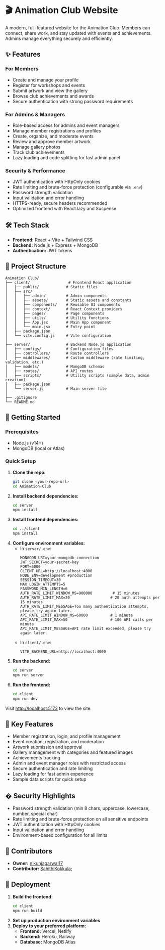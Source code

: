 # 🎬 Animation Club Website

A modern, full-featured website for the Animation Club. Members can connect, share work, and stay updated with events and achievements. Admins manage everything securely and efficiently.

## ✨ Features

### For Members
- Create and manage your profile
- Register for workshops and events
- Submit artwork and view the gallery
- Browse club achievements and awards
- Secure authentication with strong password requirements

### For Admins & Managers
- Role-based access for admins and event managers
- Manage member registrations and profiles
- Create, organize, and moderate events
- Review and approve member artwork
- Manage gallery photos
- Track club achievements
- Lazy loading and code splitting for fast admin panel

### Security & Performance
- JWT authentication with HttpOnly cookies
- Rate limiting and brute-force protection (configurable via `.env`)
- Password strength validation
- Input validation and error handling
- HTTPS-ready, secure headers recommended
- Optimized frontend with React.lazy and Suspense


## 🛠️ Tech Stack

- **Frontend:** React + Vite + Tailwind CSS
- **Backend:** Node.js + Express + MongoDB
- **Authentication:** JWT tokens

## 📁 Project Structure

```
Animation Club/
├── client/                 # Frontend React application
│   ├── public/            # Static files
│   ├── src/
│   │   ├── admin/         # Admin components
│   │   ├── assets/        # Static assets and constants
│   │   ├── components/    # Reusable UI components
│   │   ├── context/       # React Context providers
│   │   ├── pages/         # Page components
│   │   ├── utils/         # Utility functions
│   │   ├── App.jsx        # Main App component
│   │   └── main.jsx       # Entry point
│   ├── package.json
│   └── vite.config.js     # Vite configuration
│
├── server/                # Backend Node.js application
│   ├── configs/           # Configuration files
│   ├── controllers/       # Route controllers
│   ├── middlewares/       # Custom middleware (rate limiting, validation, etc.)
│   ├── models/            # MongoDB schemas
│   ├── routes/            # API routes
│   ├── scripts/           # Utility scripts (sample data, admin creation)
│   ├── package.json
│   └── server.js          # Main server file
│
├── .gitignore
└── README.md
```

## 🚀 Getting Started

### Prerequisites
- Node.js (v14+)
- MongoDB (local or Atlas)

### Quick Setup
1. **Clone the repo:**
   ```bash
   git clone <your-repo-url>
   cd Animation-Club
   ```
2. **Install backend dependencies:**
   ```bash
   cd server
   npm install
   ```
3. **Install frontend dependencies:**
   ```bash
   cd ../client
   npm install
   ```
4. **Configure environment variables:**
   - In `server/.env`:
     ```env
     MONGODB_URI=your-mongodb-connection
     JWT_SECRET=your-secret-key
     PORT=5000
     CLIENT_URL=http://localhost:4000
     NODE_ENV=development #production
     SESSION_TIMEOUT=30
     MAX_LOGIN_ATTEMPTS=5
     PASSWORD_MIN_LENGTH=6
     AUTH_RATE_LIMIT_WINDOW_MS=900000         # 15 minutes
     AUTH_RATE_LIMIT_MAX=20                  # 20 auth attempts per 15 minutes
     AUTH_RATE_LIMIT_MESSAGE=Too many authentication attempts, please try again later.
     API_RATE_LIMIT_WINDOW_MS=60000          # 1 minute
     API_RATE_LIMIT_MAX=50                   # 100 API calls per minute
     API_RATE_LIMIT_MESSAGE=API rate limit exceeded, please try again later.
     ```
   - In `client/.env`:
     ```env
     VITE_BACKEND_URL=http://localhost:4000
     ```
5. **Run the backend:**
   ```bash
   cd server
   npm run server
   ```
6. **Run the frontend:**
   ```bash
   cd client
   npm run dev
   ```

Visit [http://localhost:5173](http://localhost:5173) to view the site.

## 🎯 Key Features

- Member registration, login, and profile management
- Event creation, registration, and moderation
- Artwork submission and approval
- Gallery management with categories and featured images
- Achievements tracking
- Admin and event manager roles with restricted access
- Secure authentication and rate limiting
- Lazy loading for fast admin experience
- Sample data scripts for quick setup

## �️ Security Highlights

- Password strength validation (min 8 chars, uppercase, lowercase, number, special char)
- Rate limiting and brute-force protection on all sensitive endpoints
- JWT authentication with HttpOnly cookies
- Input validation and error handling
- Environment-based configuration for all limits

## 👥 Contributors

- **Owner:** [nikunjagarwal17](https://github.com/nikunjagarwal17)
- **Contributor:** [SahithiKokkula](https://github.com/SahithiKokkula);

## 🚀 Deployment

1. **Build the frontend:**
   ```bash
   cd client
   npm run build
   ```
2. **Set up production environment variables**
3. **Deploy to your preferred platform:**
   - **Frontend:** Vercel, Netlify
   - **Backend:** Heroku, Railway
   - **Database:** MongoDB Atlas

